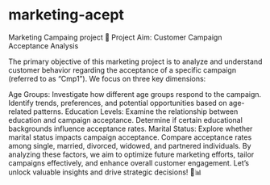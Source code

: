 # marketing-acept
Marketing Campaing project
🎯 Project Aim: Customer Campaign Acceptance Analysis

The primary objective of this marketing project is to analyze and understand customer behavior regarding the acceptance of a specific campaign (referred to as “Cmp1”). We focus on three key dimensions:

Age Groups:
Investigate how different age groups respond to the campaign.
Identify trends, preferences, and potential opportunities based on age-related patterns.
Education Levels:
Examine the relationship between education and campaign acceptance.
Determine if certain educational backgrounds influence acceptance rates.
Marital Status:
Explore whether marital status impacts campaign acceptance.
Compare acceptance rates among single, married, divorced, widowed, and partnered individuals.
By analyzing these factors, we aim to optimize future marketing efforts, tailor campaigns effectively, and enhance overall customer engagement. Let’s unlock valuable insights and drive strategic decisions! 🚀📊
